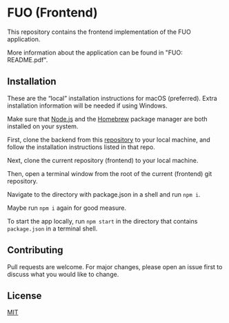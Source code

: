 # FUO (Frontend)

This repository contains the frontend implementation of the FUO application.

More information about the application can be found in "FUO: README.pdf".

## Installation


These are the “local” installation instructions for macOS (preferred). Extra installation information will be needed if using Windows.

Make sure that [Node.js](https://nodejs.org/en/download/) and the [Homebrew](https://brew.sh/) package manager are both installed on your system.

First, clone the backend from this [repository](https://github.com/MoonJiao123/FUO-backend) to your local machine, and follow the installation instructions listed in that repo.

Next, clone the current repository (frontend) to your local machine.

Then, open a terminal window from the root of the current (frontend) git repository.

Navigate to the directory with package.json in a shell and run ``npm i``. 

Maybe run ``npm i`` again for good measure.

To start the app locally, run ``npm start`` in the directory that contains ``package.json`` in a terminal shell.




## Contributing
Pull requests are welcome. For major changes, please open an issue first to discuss what you would like to change.

## License
[MIT](https://choosealicense.com/licenses/mit/)